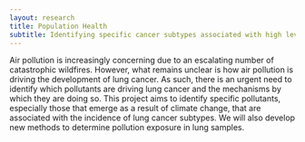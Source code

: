 ```yaml
---
layout: research
title: Population Health
subtitle: Identifying specific cancer subtypes associated with high levels of environmental pollutant exposure
---
```



Air pollution is increasingly concerning due to an escalating number of catastrophic wildfires. However, what remains unclear is how air pollution is driving the development of lung cancer. As such, there is an urgent need to identify which pollutants are driving lung cancer and the mechanisms by which they are doing so. This project aims to identify specific pollutants, especially those that emerge as a result of climate change, that are associated with the incidence of lung cancer subtypes. We will also develop new methods to determine pollution exposure in lung samples.